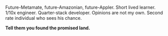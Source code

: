 Future-Metamate, future-Amazonian, future-Appler. Short lived learner. 1/10x engineer. Quarter-stack developer. Opinions are not my own. Second rate individual who sees his chance.

**Tell them you found the promised land.**
